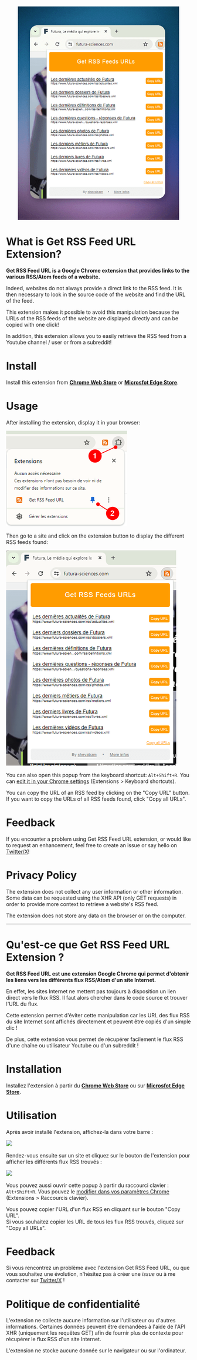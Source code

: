 <p align="center">
<a href="https://chrome.google.com/webstore/detail/get-rss-feed-url/kfghpdldaipanmkhfpdcjglncmilendn?hl=fr"><img src="docs/get-rss-feed-url-extension_1.png"/></a>
</p>


# What is Get RSS Feed URL Extension?


**Get RSS Feed URL is a Google Chrome extension that provides links to the various RSS/Atom feeds of a website.**

Indeed, websites do not always provide a direct link to the RSS feed. It is then necessary to look in the source code of the website and find the URL of the feed.

This extension makes it possible to avoid this manipulation because the URLs of the RSS feeds of the website are displayed directly and can be copied with one click!

In addition, this extension allows you to easily retrieve the RSS feed from a Youtube channel / user or from a subreddit!


# Install

Install this extension from [**Chrome Web Store**](https://chrome.google.com/webstore/detail/get-rss-feed-url/kfghpdldaipanmkhfpdcjglncmilendn) or [**Microsfot Edge Store**](https://microsoftedge.microsoft.com/addons/detail/get-rss-feed-url/pgbelohmepchkohpdldadopkblkgbjom).


# Usage

After installing the extension, display it in your browser:

![](docs/get-rss-feed-url-extension_2.png)

Then go to a site and click on the extension button to display the different RSS feeds found:

![](docs/get-rss-feed-url-extension_3.png)

You can also open this popup from the keyboard shortcut: `Alt+Shift+R`. You can [edit it in your Chrome settings](chrome://extensions/shortcuts) (Extensions > Keyboard shortcuts).

You can copy the URL of an RSS feed by clicking on the "Copy URL" button.
If you want to copy the URLs of all RSS feeds found, click "Copy all URLs".


# Feedback

If you encounter a problem using Get RSS Feed URL extension, or would like to request an enhancement, feel free to create an issue or say hello on [Twitter/X](https://twitter.com/shevabam)!


# Privacy Policy

The extension does not collect any user information or other information. Some data can be requested using the XHR API (only GET requests) in order to provide more context to retrieve a website's RSS feed.

The extension does not store any data on the browser or on the computer.



---



# Qu'est-ce que Get RSS Feed URL Extension ?


**Get RSS Feed URL est une extension Google Chrome qui permet d'obtenir les liens vers les différents flux RSS/Atom d'un site Internet.**

En effet, les sites Internet ne mettent pas toujours à disposition un lien direct vers le flux RSS. Il faut alors chercher dans le code source et trouver l'URL du flux.

Cette extension permet d'éviter cette manipulation car les URL des flux RSS du site Internet sont affichés directement et peuvent être copiés d'un simple clic !

De plus, cette extension vous permet de récupérer facilement le flux RSS d'une chaîne ou utilisateur Youtube ou d'un subreddit !


# Installation

Installez l'extension à partir du [**Chrome Web Store**](https://chrome.google.com/webstore/detail/get-rss-feed-url/kfghpdldaipanmkhfpdcjglncmilendn?hl=fr) ou sur [**Microsfot Edge Store**](https://microsoftedge.microsoft.com/addons/detail/get-rss-feed-url/pgbelohmepchkohpdldadopkblkgbjom).


# Utilisation

Après avoir installé l'extension, affichez-la dans votre barre :

![](docs/ext1.png)

Rendez-vous ensuite sur un site et cliquez sur le bouton de l'extension pour afficher les différents flux RSS trouvés :

![](docs/ext2.png)

Vous pouvez aussi ouvrir cette popup à partir du raccourci clavier : `Alt+Shift+R`. Vous pouvez le [modifier dans vos paramètres Chrome](chrome://extensions/shortcuts) (Extensions > Raccourcis clavier).

Vous pouvez copier l'URL d'un flux RSS en cliquant sur le bouton "Copy URL".  
Si vous souhaitez copier les URL de tous les flux RSS trouvés, cliquez sur "Copy all URLs".


# Feedback

Si vous rencontrez un problème avec l'extension Get RSS Feed URL, ou que vous souhaitez une évolution, n'hésitez pas à créer une *issue* ou à me contacter sur [Twitter/X](https://twitter.com/shevabam) !


# Politique de confidentialité

L'extension ne collecte aucune information sur l'utilisateur ou d'autres informations. Certaines données peuvent être demandées à l'aide de l'API XHR (uniquement les requêtes GET) afin de fournir plus de contexte pour récupérer le flux RSS d'un site Internet.

L'extension ne stocke aucune donnée sur le navigateur ou sur l'ordinateur. 

